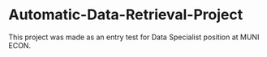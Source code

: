 # Automatic-Data-Retrieval-Project
This project was made as an entry test for Data Specialist position at MUNI ECON.
